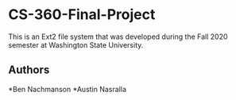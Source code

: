 # CS-360-Final-Project
This is an Ext2 file system that was developed during the Fall 2020 semester at Washington State University.
## Authors
*Ben Nachmanson
*Austin Nasralla
